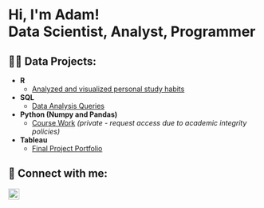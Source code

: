 <h1>Hi, I'm Adam! <br/>Data Scientist, Analyst, Programmer</br></h1>

<h2>👨‍💻 Data Projects:</h2>

- <b>R</b>
  - [Analyzed and visualized personal study habits](https://github.com/marleyad/studydata)
- <b>SQL</b>
  - [Data Analysis Queries](https://github.com/marleyad/SQL-Exercises)
- <b>Python (Numpy and Pandas)</b>
  - [Course Work](https://github.com/marleyad/numpy_and_pandas) *(private - request access due to academic integrity policies)*
- <b>Tableau</b>
  - [Final Project Portfolio](https://public.tableau.com/app/profile/adam.marley7142/vizzes)

<h2> 🤳 Connect with me:</h2>

[<img align="left" alt="JoshMadakor | LinkedIn" width="22px" src="https://cdn.jsdelivr.net/npm/simple-icons@v3/icons/linkedin.svg" />][linkedin]


[linkedin]: https://www.linkedin.com/in/adam-marley/
